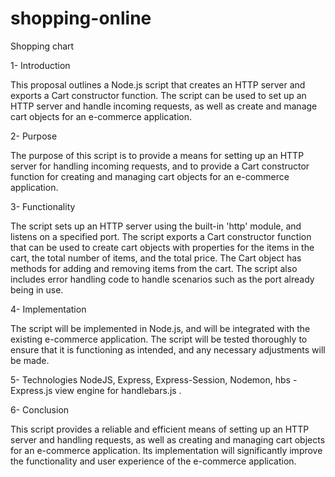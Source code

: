 # shopping-online


Shopping chart

1-	Introduction

This proposal outlines a Node.js script that creates an HTTP server and exports a Cart constructor function. The script can be used to set up an HTTP server and handle incoming requests, as well as create and manage cart objects for an e-commerce application.

2-	Purpose

The purpose of this script is to provide a means for setting up an HTTP server for handling incoming requests, and to provide a Cart constructor function for creating and managing cart objects for an e-commerce application.

3-	Functionality

The script sets up an HTTP server using the built-in 'http' module, and listens on a specified port.
The script exports a Cart constructor function that can be used to create cart objects with properties for the items in the cart, the total number of items, and the total price.
The Cart object has methods for adding and removing items from the cart.
The script also includes error handling code to handle scenarios such as the port already being in use.

4-	Implementation

The script will be implemented in Node.js, and will be integrated with the existing e-commerce application.
The script will be tested thoroughly to ensure that it is functioning as intended, and any necessary adjustments will be made.


5-	Technologies
NodeJS, Express, Express-Session, Nodemon, hbs - Express.js view engine for handlebars.js .


6-	Conclusion

This script provides a reliable and efficient means of setting up an HTTP server and handling requests, as well as creating and managing cart objects for an e-commerce application. Its implementation will significantly improve the functionality and user experience of the e-commerce application.


